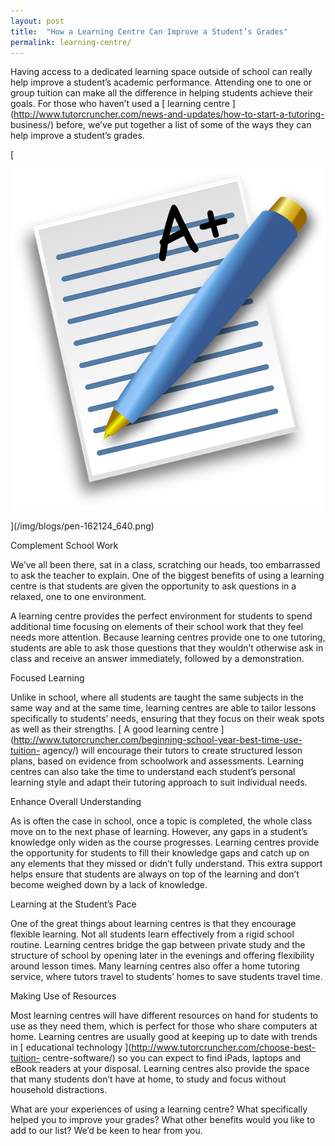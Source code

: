 ```yaml
---
layout: post
title:  "How a Learning Centre Can Improve a Student’s Grades"
permalink: learning-centre/
---
```

Having access to a dedicated learning space outside of school can really help
improve a student’s academic performance. Attending one to one or group
tuition can make all the difference in helping students achieve their goals.
For those who haven’t used a [ learning centre
](http://www.tutorcruncher.com/news-and-updates/how-to-start-a-tutoring-
business/) before, we’ve put together a list of some of the ways they can help
improve a student’s grades.

[

<div class="img-holder full-width">
   <img src="/img/blogs/pen-162124_640.png" alt-text="A"/>
</div>

](/img/blogs/pen-162124_640.png)

Complement School Work 

We’ve all been there, sat in a class, scratching our heads, too embarrassed to
ask the teacher to explain. One of the biggest benefits of using a learning
centre is that students are given the opportunity to ask questions in a
relaxed, one to one environment.

A learning centre provides the perfect environment for students to spend
additional time focusing on elements of their school work that they feel needs
more attention. Because learning centres provide one to one tutoring, students
are able to ask those questions that they wouldn’t otherwise ask in class and
receive an answer immediately, followed by a demonstration.

Focused Learning 

Unlike in school, where all students are taught the same subjects in the same
way and at the same time, learning centres are able to tailor lessons
specifically to students’ needs, ensuring that they focus on their weak spots
as well as their strengths. [ A good learning centre
](http://www.tutorcruncher.com/beginning-school-year-best-time-use-tuition-
agency/) will encourage their tutors to create structured lesson plans, based
on evidence from schoolwork and assessments. Learning centres can also take
the time to understand each student’s personal learning style and adapt their
tutoring approach to suit individual needs.

Enhance Overall Understanding 

As is often the case in school, once a topic is completed, the whole class
move on to the next phase of learning. However, any gaps in a student’s
knowledge only widen as the course progresses. Learning centres provide the
opportunity for students to fill their knowledge gaps and catch up on any
elements that they missed or didn’t fully understand. This extra support helps
ensure that students are always on top of the learning and don’t become
weighed down by a lack of knowledge.

Learning at the Student’s Pace 

One of the great things about learning centres is that they encourage flexible
learning. Not all students learn effectively from a rigid school routine.
Learning centres bridge the gap between private study and the structure of
school by opening later in the evenings and offering flexibility around lesson
times. Many learning centres also offer a home tutoring service, where tutors
travel to students’ homes to save students travel time.

Making Use of Resources 

Most learning centres will have different resources on hand for students to
use as they need them, which is perfect for those who share computers at home.
Learning centres are usually good at keeping up to date with trends in [
educational technology ](http://www.tutorcruncher.com/choose-best-tuition-
centre-software/) so you can expect to find iPads, laptops and eBook readers
at your disposal. Learning centres also provide the space that many students
don’t have at home, to study and focus without household distractions.

What are your experiences of using a learning centre? What specifically helped
you to improve your grades? What other benefits would you like to add to our
list? We’d be keen to hear from you.
